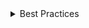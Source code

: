 <details>
<summary>
Best Practices
</summary>

### Don't

- Because the Popover isn't always visible, don't include information in the InfoButton that people must know in order to complete the field.

</details>
